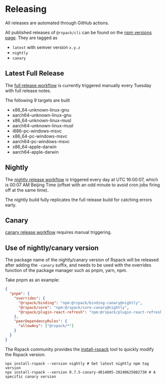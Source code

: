 # Releasing

All releases are automated through GitHub actions.

All published releases of `@rspack/cli` can be found on the [npm versions page](https://www.npmjs.com/package/@rspack/cli?activeTab=versions). They are tagged as

- `latest` with semver version `x.y.z`
- `nightly`
- `canary`

## Latest Full Release

The [full release workflow](https://github.com/web-infra-dev/rspack/actions/workflows/release.yml?query=is%3Asuccess)
is currently triggered manually every Tuesday with full release notes.

The following 9 targets are built

- x86_64-unknown-linux-gnu
- aarch64-unknown-linux-gnu
- x86_64-unknown-linux-musl
- aarch64-unknown-linux-musl
- i686-pc-windows-msvc
- x86_64-pc-windows-msvc
- aarch64-pc-windows-msvc
- x86_64-apple-darwin
- aarch64-apple-darwin

## Nightly

The [nightly release workflow](https://github.com/web-infra-dev/rspack/actions/workflows/release-nightly.yml?query=is%3Asuccess)
is triggered every day at UTC 16:00:07, which is 00:07 AM Beijing Time (offset with an odd minute to avoid cron jobs firing off at the same time).

The nightly build fully replicates the full release build for catching errors early.

## Canary

[canary release workflow](https://github.com/web-infra-dev/rspack/actions/workflows/release-canary.yml) requires manual triggering.

## Use of nightly/canary version

The package name of the nightly/canary version of Rspack will be released after adding the `-canary` suffix, and needs to be used with the overrides function of the package manager such as pnpm, yarn, npm.

Take pnpm as an example:

```json title=package.json
{
  "pnpm": {
    "overrides": {
      "@rspack/binding": "npm:@rspack/binding-canary@nightly",
      "@rspack/core": "npm:@rspack/core-canary@nightly",
      "@rspack/plugin-react-refresh": "npm:@rspack/plugin-react-refresh@nightly"
    },
    "peerDependencyRules": {
      "allowAny": ["@rspack/*"]
    }
  }
}
```

The Rspack community provides the [install-rspack](https://github.com/rspack-contrib/install-rspack) tool to quickly modify the Rspack version:

```shell
npx install-rspack --version nightly # Get latest nightly npm tag version
npx install-rspack --version 0.7.5-canary-d614005-20240625082730 # A specific canary version
```
